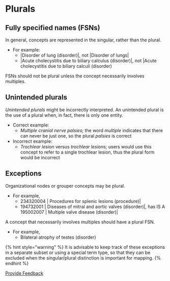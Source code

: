 # Plurals

## Fully specified names (FSNs) <a href="#fully-specified-names-fsns" id="fully-specified-names-fsns"></a>

In general, concepts are represented in the singular, rather than the plural.

* For example:
  * |Disorder of lung (disorder)|, not |Disorder of lungs|
  * |Acute cholecystitis due to biliary calculus (disorder)|, not |Acute cholecystitis due to biliary calculi (disorder)

FSNs should not be plural unless the concept necessarily involves multiples.

## Unintended plurals <a href="#unintended-plurals" id="unintended-plurals"></a>

_Unintended plurals_ might be incorrectly interpreted. An unintended plural is the use of a plural when, in fact, there is only one entity.

* Correct example:
  * _Multiple cranial nerve palsies_; the word _multiple_ indicates that there can never be just one, so the plural _palsies_ is correct
* Incorrect example:
  * _Trochlear lesion_ versus _trochlear lesions;_ users would use this concept to refer to a single trochlear lesion, thus the plural form would be incorrect

## Exceptions <a href="#exceptions" id="exceptions"></a>

Organizational nodes or grouper concepts may be plural.

* For example,
  * 234320004 | Procedures for splenic lesions (procedure)|
  * 194732001 | Diseases of mitral and aortic valves (disorder)|, has IS A 195002007 | Multiple valve disease (disorder)|

A concept that necessarily involves multiples should have a plural FSN.

* For example,
  * Bilateral atrophy of testes (disorder)

{% hint style="warning" %}
It is advisable to keep track of these exceptions in a separate subset or using a special term type, so that they can be excluded when the singular/plural distinction is important for mapping.
{% endhint %}

<a href="https://docs.google.com/forms/d/e/1FAIpQLScTmbZIf0UEQwYDkY27EEWBkaiYkHSbR0_9DmFrMLXoQLyL7Q/viewform?usp=pp_url&#x26;entry.1767247133=SCT+Editorial+Guide&#x26;entry.670899847=Plurals" class="button primary">Provide Feedback</a>
